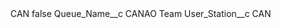<?xml version="1.0" encoding="UTF-8"?>
<CustomMetadata xmlns="http://soap.sforce.com/2006/04/metadata" xmlns:xsi="http://www.w3.org/2001/XMLSchema-instance" xmlns:xsd="http://www.w3.org/2001/XMLSchema">
    <label>CAN</label>
    <protected>false</protected>
    <values>
        <field>Queue_Name__c</field>
        <value xsi:type="xsd:string">CANAO Team</value>
    </values>
    <values>
        <field>User_Station__c</field>
        <value xsi:type="xsd:string">CAN</value>
    </values>
</CustomMetadata>
